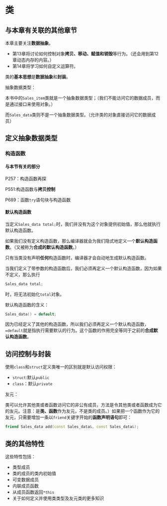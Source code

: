 # 类

## 与本章有关联的其他章节

本章主要关注**数据抽象**。

- 第13章将讨论如何控制对象**拷贝、移动、赋值和销毁**等行为。（还会用到第12章动态内存的内容。）
- 第14章将学习如何自定义运算符。

类的**基本思想**是**数据抽象**和**封装**。

抽象数据类型：

本书中的`Sales_item`类就是一个抽象数据类型；（我们不能访问它的数据成员，而是通过接口来使用对象。）

而`Sales_data`类则不是一个抽象数据类型。（允许类的对象直接访问它的数据成员）

## 定义抽象数据类型

### 构造函数

#### 与本节有关的部分

P257：构造函数再探

P551:构造函数与**拷贝控制**

P689：函数`try`语句块与构造函数

#### 默认构造函数

当定义`Sales_data total;`时，我们并没有为这个对象提供初始值，那么他就执行默认构造函数。

如果我们没有定义构造函数，那么编译器就会为我们隐式地定义一个**默认构造函数**。（又被称为**合成的默认构造函数**。）

只有当类没有声明**任何**构造函数时，编译器才会自动地生成默认构造函数。

当我们定义了带参数的构造函数后，我们必须再定义一个默认构造函数，因为如果不定义，那么执行

```c++
Sales_data total;
```

时，将无法初始化`total`对象。

默认构造函数的含义：

```c++
Sales_data() = default;
```

因为已经定义了其他的构造函数，所以我们必须再定义一个默认构造函数，`=default`就是指执行需要默认的行为。这个函数的作用完全等同于之前的**合成默认构造函数**。

## 访问控制与封装

使用`class`和`struct`定义类唯一的区别就是默认访问权限：

- `struct`:默认`public`
- `class`：默认`private`

友元：

类可以允许其他类或者函数访问它的非公有成员，方法是令其他类或者函数成为它的友元。注意：是**类、函数**作为友元，不是类的成员。）如果把一个函数作为它的友元，只需要增加一条以`friend`关键字开始的**函数声明语句**即可：

```c++
friend Sales_data add(const Sales_data&, const Sales_data&);
```

## 类的其他特性

这些特性包括：

- 类型成员
- 类的成员的类内初始值
- 可变数据成员
- 内联成员函数
- 从成员函数返回`*this`
- 关于如何定义并使用类类型及友元类的更多知识


